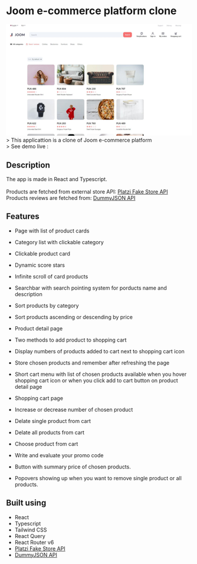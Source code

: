 # Joom e-commerce platform clone

<img src="/readme_images/Joom_main.JPG" alt="project image">
> This applicattion is a clone of Joom e-commerce platform
<br />
> See demo live :

## Description

The app is made in React and Typescript. 
<br />
<br />
Products are fetched from external store API: [Platzi Fake Store API](https://fakeapi.platzi.com/ "click to visit API website") 
<br />
Products reviews are fetched from: [DummyJSON API](https://dummyjson.com/ "click to visit API website")

## Features

  - Page with list of product cards
    
  - Category list with clickable category
  - Clickable product card
  - Dynamic score stars
  - Infinite scroll of card products
  - Searchbar with search pointing system for porducts name and description
  - Sort products by category
  - Sort products ascending or descending by price 
  - Product detail page
  - Two methods to add product to shopping cart
  - Display numbers of products added to cart next to shopping cart icon
  - Store chosen products and remember after refreshing the page
  - Short cart menu with list of chosen products available when you hover shopping cart icon
    or when you click add to cart button on product detail page
  - Shopping cart page
  - Increase or decrease number of chosen product
  - Delate single product from cart
  - Delate all products from cart
  - Choose product from cart
  - Write and evaluate your promo code
  - Button with summary price of chosen products.
  - Popovers showing up when you want to remove single product or all products.
  
## Built using

  - React
  - Typescript
  - Tailwind CSS
  - React Query
  - React Router v6
  - [Platzi Fake Store API](https://fakeapi.platzi.com/ "click to visit API website")
  - [DummyJSON API](https://dummyjson.com/ "click to visit API website")
